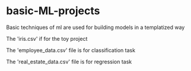 # basic-ML-projects
Basic techniques of ml are used for building models in a templatized way



The 'iris.csv' if for the toy project

The 'employee_data.csv' file is for classification task

The 'real_estate_data.csv' file is for regression task
